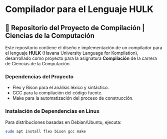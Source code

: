 # Compilador para el Lenguaje HULK

## 🚀 Repositorio del Proyecto de Compilación | Ciencias de la Computación

Este repositorio contiene el diseño e implementación de un compilador para el lenguaje **HULK** (Havana University Language for Kompilation), desarrollado como proyecto para la asignatura **Compilación** de la carrera de Ciencias de la Computación.

### Dependencias del Proyecto

- Flex y Bison para el análisis léxico y sintáctico.
- GCC para la compilación del código fuente.
- Make para la automatización del proceso de construcción.

### Instalación de Dependencias en Linux

Para distribuciones basadas en Debian/Ubuntu, ejecuta:

```bash
sudo apt install flex bison gcc make
```
